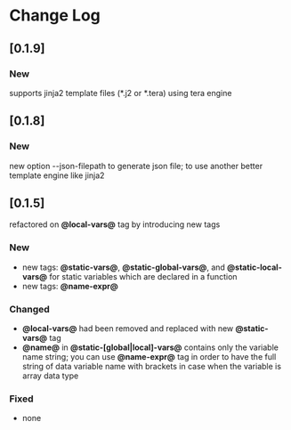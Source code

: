 # Change Log

## [0.1.9]
### New 
supports jinja2 template files (*.j2 or *.tera) using tera engine

## [0.1.8]
 
### New 
new option --json-filepath to generate json file; to use another better template engine like jinja2
 
## [0.1.5]
 
refactored on **@local-vars@** tag by introducing new tags
 
### New 
- new tags: **@static-vars@**, **@static-global-vars@**, and **@static-local-vars@** for static variables which are declared in a function
- new tags: **@name-expr@**
 
### Changed
- **@local-vars@** had been removed and replaced with new **@static-vars@** tag
- **@name@** in **@static-[global|local]-vars@** contains only the variable name string; you can use **@name-expr@** tag in order to have the full string of data variable name with brackets in case when the variable is array data type
 
### Fixed
- none 